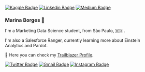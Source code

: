 
[![Kaggle Badge](https://img.shields.io/badge/-Kaggle-20BEFF?style=flat-square&logo=Kaggle&logoColor=white&link=https://www.kaggle.com/marinaborges/)](https://www.kaggle.com/marinaborges/) 
[![Linkedin Badge](https://img.shields.io/badge/-LinkedIn-blue?style=flat-square&logo=Linkedin&logoColor=white&link=https://www.linkedin.com/in/marinahsborges/)](https://www.linkedin.com/in/marinahsborges/)
[![Medium Badge](https://img.shields.io/badge/-Medium-000000?style=flat-square&labelColor=000000&logo=medium&logoColor=white&link=https://medium.com/@mariinaborges)](https://medium.com/@mariinaborges)

    
### Marina Borges :purple_heart:

I'm a Marketing Data Science student, from São Paulo, 🇧🇷 .

I'm also a Salesforce Ranger, currently learning more about Einstein Analytics and Pardot.

🔵 Here you can check my [Trailblazer Profile](https://trailblazer.me/id/marinaborges).



[![Twitter Badge](https://img.shields.io/badge/-Twitter-1ca0f1?style=flat-square&labelColor=1ca0f1&logo=twitter&logoColor=white&link=https://twitter.com/marinahsborges)](https://twitter.com/marinahsborges)
[![Gmail Badge](https://img.shields.io/badge/-Gmail-c14438?style=flat-square&logo=Gmail&logoColor=white&link=mailto:marina.borges.adm@gmail.com)](mailto:marina.borges.adm@gmail.com)
[![Instagram Badge](https://img.shields.io/badge/-Instagram-C13584?style=flat-square&labelColor=C13584&logo=instagram&logoColor=white&link=https://www.instagram.com/inaborges/)](https://www.instagram.com/inaborges/)

<!--
**inaborges/inaborges** is a ✨ _special_ ✨ repository because its `README.md` (this file) appears on your GitHub profile.
#:purple_heart: Attending to Codenation's Data Science Bootcamp.
Here are some ideas to get you started:
:blue_heart: “Around here, however, we don't look backwards for very long. We keep moving forward, opening up new doors and doing new things, because we're curious...and curiosity keeps leading us down new paths.” (Walt Disney)
[![Github Badge](https://img.shields.io/badge/-Github-000?style=flat-square&logo=Github&logoColor=white&link=https://github.com/inaborges)](https://github.com/inaborges)

- 🌱 I’m currently learning ...
- 👯 I’m looking to collaborate on ...
- 🤔 I’m looking for help with ...
- 💬 Ask me about ...
- 📫 How to reach me: ...
- 😄 Pronouns: ...
- ⚡ Fun fact: ...
-->
